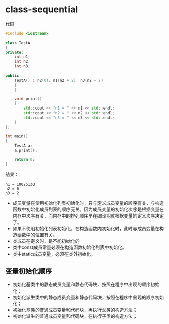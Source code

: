 ﻿# class-sequential

代码

```cpp
#include <iostream>

class TestA
{
private:
    int n1;
    int n2;
    int n3;

public:
    TestA() : n2(0), n1(n2 + 2), n3(n2 + 2)
    {
    }

    void print()
    {
        std::cout << "n1 = " << n1 << std::endl;
        std::cout << "n2 = " << n2 << std::endl;
        std::cout << "n3 = " << n3 << std::endl;
    }
};

int main()
{
    TestA a;
    a.print();

    return 0;
}
```

结果：

```
n1 = 10025130
n2 = 0
n3 = 2
```



* 成员变量在使用初始化列表初始化时，只与定义成员变量的顺序有关，与构造函数中初始化成员列表的顺序无关。因为成员变量的初始化次序是根据变量在内存中次序有关，而内存中的排列顺序早在编译期就根据变量的定义次序决定了。
* 如果不使用初始化列表初始化，在构造函数内初始化时，此时与成员变量在构造函数中的位置有关。
* 类成员在定义时，是不能初始化的
* 类中const成员常量必须在构造函数初始化列表中初始化。
* 类中static成员变量，必须在类外初始化。

## 变量初始化顺序

* 初始化基类中的静态成员变量和静态代码块，按照在程序中出现的顺序初始化；
* 初始化派生类中的静态成员变量和静态代码块，按照在程序中出现的顺序初始化；
* 初始化基类的普通成员变量和代码块，再执行父类的构造方法；
* 初始化派生的普通成员变量和代码块，在执行子类的构造方法；
